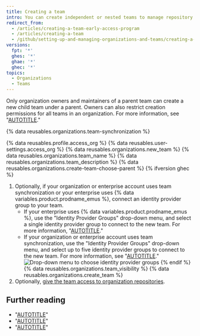 ```yaml
---
title: Creating a team
intro: You can create independent or nested teams to manage repository permissions and mentions for groups of people.
redirect_from:
  - /articles/creating-a-team-early-access-program
  - /articles/creating-a-team
  - /github/setting-up-and-managing-organizations-and-teams/creating-a-team
versions:
  fpt: '*'
  ghes: '*'
  ghae: '*'
  ghec: '*'
topics:
  - Organizations
  - Teams
---
```


Only organization owners and maintainers of a parent team can create a new child team under a parent. Owners can also restrict creation permissions for all teams in an organization. For more information, see "[AUTOTITLE](/organizations/managing-organization-settings/setting-team-creation-permissions-in-your-organization)."

{% data reusables.organizations.team-synchronization %}

{% data reusables.profile.access_org %}
{% data reusables.user-settings.access_org %}
{% data reusables.organizations.new_team %}
{% data reusables.organizations.team_name %}
{% data reusables.organizations.team_description %}
{% data reusables.organizations.create-team-choose-parent %}
{% ifversion ghec %}
1. Optionally, if your organization or enterprise account uses team synchronization or your enterprise uses {% data variables.product.prodname_emus %}, connect an identity provider group to your team.
    * If your enterprise uses {% data variables.product.prodname_emus %}, use the "Identity Provider Groups" drop-down menu, and select a single identity provider group to connect to the new team. For more information, "[AUTOTITLE](/enterprise-cloud@latest/admin/identity-and-access-management/using-enterprise-managed-users-for-iam/managing-team-memberships-with-identity-provider-groups)."
    * If your organization or enterprise account uses team synchronization, use the "Identity Provider Groups" drop-down menu, and select up to five identity provider groups to connect to the new team. For more information, see "[AUTOTITLE](/organizations/organizing-members-into-teams/synchronizing-a-team-with-an-identity-provider-group)."
    ![Drop-down menu to choose identity provider groups](/assets/images/help/teams/choose-an-idp-group.png)
{% endif %}
{% data reusables.organizations.team_visibility %}
{% data reusables.organizations.create_team %}
1. Optionally, [give the team access to organization repositories](/organizations/managing-user-access-to-your-organizations-repositories/managing-team-access-to-an-organization-repository).

## Further reading

- "[AUTOTITLE](/organizations/organizing-members-into-teams/about-teams)"
- "[AUTOTITLE](/organizations/organizing-members-into-teams/changing-team-visibility)"
- "[AUTOTITLE](/organizations/organizing-members-into-teams/moving-a-team-in-your-organizations-hierarchy)"
